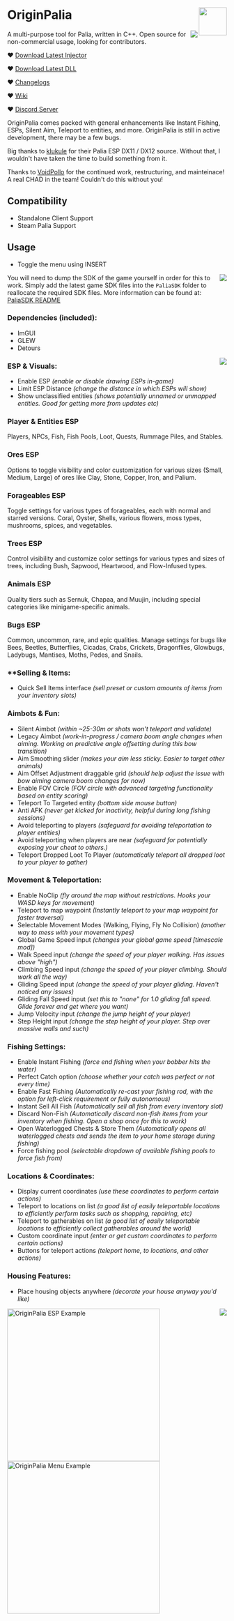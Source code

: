 # OriginPalia <a href="https://www.unknowncheats.me/forum/palia/636934-originpalia-feature-packed-multitool-imagine.html"><img align="right" src="https://i.gyazo.com/7e7b0b3f8bd20565233fe2f3fb08d250.png" width="64" height="auto"></a>
<img align="right" src="https://i.gyazo.com/5254871e345d926e03be4757590b6eac.png" width="auto" height="auto">

A multi-purpose tool for Palia, written in C++. Open source for non-commercial usage, looking for contributors.

♥ [Download Latest Injector](https://github.com/Wimberton/OriginPalia/releases/tag/Injector)

♥ [Download Latest DLL](https://github.com/Wimberton/OriginPalia/releases/tag/release)

♥ [Changelogs](https://github.com/Wimberton/OriginPalia/wiki/DLL%E2%80%90Changelogs)

♥ [Wiki](https://github.com/Wimberton/OriginPalia/wiki)

♥ [Discord Server](https://discord.gg/originsoftware)

OriginPalia comes packed with general enhancements like Instant Fishing, ESPs, Silent Aim, Teleport to entities, and more. OriginPalia is still in active development, there may be a few bugs.

Big thanks to [klukule](https://github.com/klukule/PaliaHook) for their Palia ESP DX11 / DX12 source. Without that, I wouldn't have taken the time to build something from it.

Thanks to [VoidPollo](https://github.com/VoidPollo) for the continued work, restructuring, and mainteinace! A real CHAD in the team! Couldn't do this without you!

## Compatibility
- Standalone Client Support
- Steam Palia Support

## Usage
- Toggle the menu using INSERT

<img align="right" src="https://i.gyazo.com/c12d0c130c168678cfe9ab9dbc946c2a.png" width="auto" height="auto">

You will need to dump the SDK of the game yourself in order for this to work. Simply add the latest game SDK files into the `PaliaSDK` folder to reallocate the required SDK files.
More information can be found at: [PaliaSDK README](https://github.com/Wimberton/OriginPalia/tree/main/PaliaSDK)
### Dependencies (included):
- ImGUI
- GLEW
- Detours

<img align="right" src="https://i.gyazo.com/a31227e25a080e65054a4737a4baa6e1.png" width="auto" height="auto">

### ESP & Visuals:
- Enable ESP *(enable or disable drawing ESPs in-game)*
- Limit ESP Distance *(change the distance in which ESPs will show)*
- Show unclassified entities *(shows potentially unnamed or unmapped entities. Good for getting more from updates etc)*

### Player & Entities ESP
Players, NPCs, Fish, Fish Pools, Loot, Quests, Rummage Piles, and Stables.
### Ores ESP
Options to toggle visibility and color customization for various sizes (Small, Medium, Large) of ores like Clay, Stone, Copper, Iron, and Palium.
### Forageables ESP
Toggle settings for various types of forageables, each with normal and starred versions. Coral, Oyster, Shells, various flowers, moss types, mushrooms, spices, and vegetables.
### Trees ESP
Control visibility and customize color settings for various types and sizes of trees, including Bush, Sapwood, Heartwood, and Flow-Infused types.
### Animals ESP
Quality tiers such as Sernuk, Chapaa, and Muujin, including special categories like minigame-specific animals.
### Bugs ESP
Common, uncommon, rare, and epic qualities. Manage settings for bugs like Bees, Beetles, Butterflies, Cicadas, Crabs, Crickets, Dragonflies, Glowbugs, Ladybugs, Mantises, Moths, Pedes, and Snails.

### **Selling & Items:
- Quick Sell Items interface *(sell preset or custom amounts of items from your inventory slots)*

### Aimbots & Fun:
- Silent Aimbot *(within ~25-30m or shots won't teleport and validate)*
- Legacy Aimbot *(work-in-progress / camera boom angle changes when aiming. Working on predictive angle offsetting during this bow transition)*
- Aim Smoothing slider *(makes your aim less sticky. Easier to target other animals)*
- Aim Offset Adjustment draggable grid *(should help adjust the issue with bow aiming camera boom changes for now)*
- Enable FOV Circle *(FOV circle with advanced targeting functionality based on entity scoring)*
- Teleport To Targeted entity *(bottom side mouse button)*
- Anti AFK *(never get kicked for inactivity, helpful during long fishing sessions)*
- Avoid teleporting to players *(safeguard for avoiding teleportation to player entities)*
- Avoid teleporting when players are near *(safeguard for potentially exposing your cheat to others.)*
- Teleport Dropped Loot To Player *(automatically teleport all dropped loot to your player to gather)*

### Movement & Teleportation:
- Enable NoClip *(fly around the map without restrictions. Hooks your WASD keys for movement)*
- Teleport to map waypoint *(Instantly teleport to your map waypoint for faster traversal)*
- Selectable Movement Modes (Walking, Flying, Fly No Collision) *(another way to mess with your movement types)*
- Global Game Speed input *(changes your global game speed [timescale mod])*
- Walk Speed input *(change the speed of your player walking. Has issues above "high")*
- Climbing Speed input *(change the speed of your player climbing. Should work all the way)*
- Gliding Speed input *(change the speed of your player gliding. Haven't noticed any issues)*
- Gliding Fall Speed input *(set this to "none" for 1.0 gliding fall speed. Glide forever and get where you want)*
- Jump Velocity input *(change the jump height of your player)*
- Step Height input *(change the step height of your player. Step over massive walls and such)*

### Fishing Settings:
- Enable Instant Fishing *(force end fishing when your bobber hits the water)*
- Perfect Catch option *(choose whether your catch was perfect or not every time)*
- Enable Fast Fishing *(Automatically re-cast your fishing rod, with the option for left-click requirement or fully autonomous)*
- Instant Sell All Fish *(Automatically sell all fish from every inventory slot)*
- Discard Non-Fish *(Automatically discard non-fish items from your inventory when fishing. Open a shop once for this to work)*
- Open Waterlogged Chests & Store Them *(Automatically opens all waterlogged chests and sends the item to your home storage during fishing)*
- Force fishing pool *(selectable dropdown of available fishing pools to force fish from)*

### Locations & Coordinates:
- Display current coordinates *(use these coordinates to perform certain actions)*
- Teleport to locations on list *(a good list of easily teleportable locations to efficiently perform tasks such as shopping, repairing, etc)*
- Teleport to gatherables on list *(a good list of easily teleportable locations to efficiently collect gatherables around the world)*
- Custom coordinate input *(enter or get custom coordinates to perform certain actions)*
- Buttons for teleport actions *(teleport home, to locations, and other actions)*

### Housing Features:
- Place housing objects anywhere *(decorate your house anyway you'd like)*

<img align="right" src="https://i.gyazo.com/5054c7286fd254ebd39a52f196b05a20.png" width="auto" height="auto">

<p align="left">
  <img src="https://i.gyazo.com/c8ae73a455e9047cf11b14996c345249.jpg" width="350" title="OriginPalia ESP Example">
  <img src="https://i.gyazo.com/6ee8348d80d3d3260de686bef860e4f7.gif" width="350" alt="OriginPalia Menu Example">
</p>

